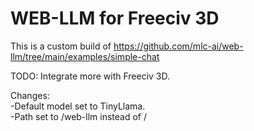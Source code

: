 WEB-LLM for Freeciv 3D
========================



This is a custom build of https://github.com/mlc-ai/web-llm/tree/main/examples/simple-chat


TODO:
Integrate more with Freeciv 3D.

Changes:  
-Default model set to TinyLlama.  
-Path set to /web-llm instead of /  
